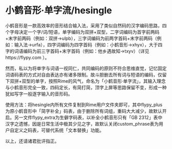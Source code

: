 # 小鹤音形·单字流/hesingle

小鹤音形是一款高效率的音形结合输入法，采用了类似自然码的汉字编码思路，四个字母决定一个字/词/短语，单字编码为双拼+双型，二字词编码为首字前两码+末字前两码（例如：双拼→ulpb），三字词编码为前两字首码+末字前两码（例如：输入法→urfa），四字词编码为四字首码（例如：小鹤音形→xhyx），大于四字的词语编码为前三字首码+末字首码（例如：他乡遇故知→txyv）（详见https://flypy.com ）。

然而，私以为将单字与词语一视同仁，共同编码的原则不符合思维直觉，记忆固定词语码表的方式对自由表达亦有诸多限制。故斗胆删去所有词与短语的编码，仅留下双拼+双型的单字，按照Rime的风气，命名为「小鹤音形·单字流」，其输入理念与小鹤音形完全一致，四码定长，有简打简，顶字上屏等思路保留不变，形成一种犹如写字一般逐字输入的音形码。

使用方法：将hesingle内所有文件复制到Rime用户文件夹即可，其中flypy_plus为原小鹤音形中「简字补全」码表，由于删除所有词组，重码大大减少，故默认开启。另一文件flypy_extra为生僻字码表，以补全小鹤音形只有「GB 2312」表中汉字之遗憾，因是日常生活中极其少见之字，故默认关闭custom_phrase表为用户自定义之码表，可替代系统「文本替换」功能。

以上，还请诸君批评指正。
